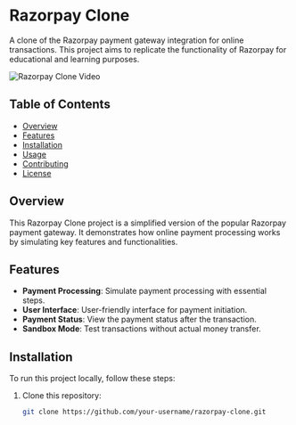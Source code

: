 # Razorpay Clone

A clone of the Razorpay payment gateway integration for online transactions. This project aims to replicate the functionality of Razorpay for educational and learning purposes.

![Razorpay Clone Video ](https://www.veed.io/view/0bd4c067-d90c-4d02-a9c7-2a70068bd8b1?panel=share) 

## Table of Contents
- [Overview](#overview)
- [Features](#features)
- [Installation](#installation)
- [Usage](#usage)
- [Contributing](#contributing)
- [License](#license)

## Overview

This Razorpay Clone project is a simplified version of the popular Razorpay payment gateway. It demonstrates how online payment processing works by simulating key features and functionalities.

## Features

- **Payment Processing**: Simulate payment processing with essential steps.
- **User Interface**: User-friendly interface for payment initiation.
- **Payment Status**: View the payment status after the transaction.
- **Sandbox Mode**: Test transactions without actual money transfer.

## Installation

To run this project locally, follow these steps:

1. Clone this repository:

   ```bash
   git clone https://github.com/your-username/razorpay-clone.git
